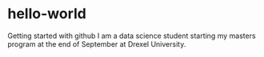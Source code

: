 # hello-world
Getting started with github
I am a data science student starting my masters program at the end of September at Drexel University.
